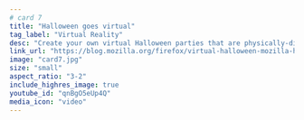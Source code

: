 ```yaml
---
# card 7
title: "Halloween goes virtual"
tag_label: "Virtual Reality"
desc: "Create your own virtual Halloween parties that are physically-distant, spooky and fun with Mozilla Hubs."
link_url: "https://blog.mozilla.org/firefox/virtual-halloween-mozilla-hubs/"
image: "card7.jpg"
size: "small"
aspect_ratio: "3-2"
include_highres_image: true
youtube_id: "qnBgO5eUp4Q"
media_icon: "video"
---
```

